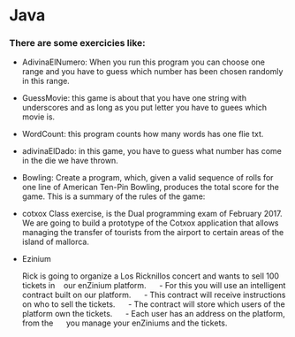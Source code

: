 # Java


### There are some exercicies like:

- AdivinaElNumero: When you run this program you can choose one range and you have to guess which number has been chosen randomly in this range.


- GuessMovie: this game is about that you have one string with underscores and as long as you put letter you have to guees which movie is.


- WordCount: this program counts how many words has one flie txt.


- adivinaElDado: in this game, you have to guess what number has come in the die we have thrown.


- Bowling: Create a program, which, given a valid sequence of rolls for one line of American Ten-Pin Bowling, produces the total score for the game. This is a summary of the rules of the game:


- cotxox
Class exercise, is the Dual programming exam of February 2017.
We are going to build a prototype of the Cotxox application that allows managing the transfer of tourists from the airport
to certain areas of the island of mallorca.

- Ezinium

  Rick is going to organize a Los Ricknillos concert and wants to sell 100 tickets in
   our enZinium platform.
     - For this you will use an intelligent contract built on our platform.
     - This contract will receive instructions on who to sell the tickets.
     - The contract will store which users of the platform own the tickets.
     - Each user has an address on the platform, from the
     you manage your enZiniums and the tickets.
